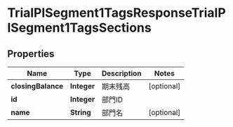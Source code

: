

# TrialPlSegment1TagsResponseTrialPlSegment1TagsSections


## Properties

Name | Type | Description | Notes
------------ | ------------- | ------------- | -------------
**closingBalance** | **Integer** | 期末残高 |  [optional]
**id** | **Integer** | 部門ID | 
**name** | **String** | 部門名 |  [optional]




